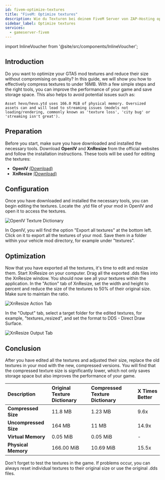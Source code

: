 ```yaml
---
id: fivem-optimize-textures
title: "FiveM: Optimize textures"
description: Wie du Texturen bei deinem FiveM Server von ZAP-Hosting optimieren kannst - ZAP-Hosting.com - Documentation
sidebar_label: Optimize textures
services:
  - gameserver-fivem
---
```


import InlineVoucher from '@site/src/components/InlineVoucher';

## Introduction
Do you want to optimize your GTA5 mod textures and reduce their size without compromising on quality? In this guide, we will show you how to effectively compress textures to under 16MB. With a few simple steps and the right tools, you can improve the performance of your game and save storage space. This also helps to avoid potential issues such as:

```
Asset hevo/hevo.ytd uses 166.0 MiB of physical memory. Oversized assets can and will lead to streaming issues (models not loading/rendering, commonly known as 'texture loss', 'city bug' or 'streaming isn't great').
```

<InlineVoucher />


## Preparation

Before you start, make sure you have downloaded and installed the necessary tools. Download **OpenIV** and **XnResize** from the official websites and follow the installation instructions. These tools will be used for editing the textures:

- **OpenIV**  [(Download)](https://openiv.com/)
- **XnResize** [(Download)](https://www.xnview.com/en/xnresize/#downloads)



## Configuration
Once you have downloaded and installed the necessary tools, you can begin editing the textures. Locate the .ytd file of your mod in OpenIV and open it to access the textures. 

![OpenIV Texture Dictionary](https://screensaver01.zap-hosting.com/index.php/s/K879XfYoR4sqN6d/preview) 

In OpenIV, you will find the option "Export all textures" at the bottom left. Click on it to export all the textures of your mod. Save them in a folder within your vehicle mod directory, for example under "textures". 



## Optimization

Now that you have exported all the textures, it's time to edit and resize them. Start XnResize on your computer. Drag all the exported .dds files into the XnResize window. You should now see all your textures within the application. In the "Action" tab of XnResize, set the width and height to percent and reduce the size of the textures to 50% of their original size. Make sure to maintain the ratio.

![XnResize Action Tab](https://screensaver01.zap-hosting.com/index.php/s/sQMq7goPYDb89cM/preview)



In the "Output" tab, select a target folder for the edited textures, for example, "textures_resized", and set the format to DDS - Direct Draw Surface.

![XnResize Output Tab](https://screensaver01.zap-hosting.com/index.php/s/Do927b2WQsYTszN/preview)



## Conclusion
After you have edited all the textures and adjusted their size, replace the old textures in your mod with the new, compressed versions. You will find that the compressed texture size is significantly lower, which not only saves storage space but also improves the performance of your game. 

| **Description**            | **Original Texture Dictionary** | Compressed Texture Dictionary | X Times Better     |
| :-------------------------- | :------------------------------ | :---------------------------- | :----------------- |
| **Compressed Size**         | 11.8 MB                         | 1.23 MB                        | 9.6x               |
| **Uncompressed Size**       | 164 MB                          | 11 MB                          | 14.9x              |
| **Virtual Memory**          | 0.05 MiB                        | 0.05 MiB                       | -                  |
| **Physical Memory**         | 166.00 MiB                      | 10.69 MiB                      | 15.5x              |

Don't forget to test the textures in the game. If problems occur, you can always reset individual textures to their original size or use the original .dds files.
